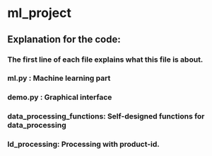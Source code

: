 # ml_project
## Explanation for the code:
### The first line of each file explains what this file is about.
### ml.py : Machine learning part
### demo.py : Graphical interface
### data_processing_functions: Self-designed functions for data_processing 
### Id_processing: Processing with product-id.
